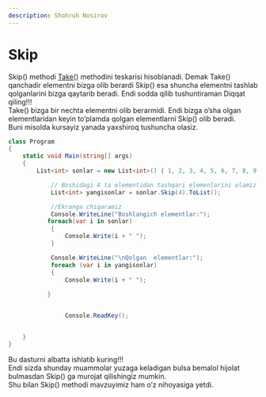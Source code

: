 ```yaml
---
description: Shohruh Nosirov
---
```


# Skip

Skip() methodi [Take()](https://docs.dot-net.uz/c-.net/linq/bolim-operatorlari/take) methodini teskarisi hisoblanadi. Demak Take() qanchadir elementni bizga olib berardi Skip()  esa shuncha elementni tashlab qolganlarini bizga qaytarib beradi. Endi sodda qilib tushuntiraman Diqqat qiling!!!<br/>
Take() bizga bir nechta elementni olib berarmidi. Endi bizga o’sha olgan elementlaridan keyin to’plamda qolgan elementlarni Skip() olib beradi.<br/>
Buni misolda kursayiz yanada yaxshiroq tushuncha olasiz.




```csharp
class Program
{
    static void Main(string[] args)
    {
        List<int> sonlar = new List<int>() { 1, 2, 3, 4, 5, 6, 7, 8, 9, 10 };

            // Boshidagi 4 ta elementidan tashqari elemenlarini olamiz
            List<int> yangisonlar = sonlar.Skip(4).ToList();

            //Ekranga chiqaramiz
            Console.WriteLine("Boshlangich elementlar:");
           foreach(var i in sonlar)
            {
                Console.Write(i + " ");
            }

            Console.WriteLine("\nQolgan  elementlar:");
            foreach (var i in yangisonlar)
            {
                Console.Write(i + " ");
                    
           }


                Console.ReadKey();


    }
}
```
Bu dasturni albatta ishlatib kuring!!!<br/>
Endi sizda shunday muammolar yuzaga keladigan bulsa bemalol hijolat bulmasdan Skip() ga murojat qilishingiz mumkin.<br/>
Shu bilan Skip() methodi mavzuyimiz ham o’z nihoyasiga yetdi.



